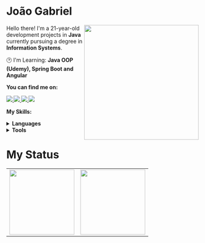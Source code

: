 # João Gabriel

<img src="https://iili.io/HyiXz8P.png" min-width="300px" max-width="300px" width="300px" align="right">

<p align="left"> 
      Hello there! I'm a 21-year-old development projects in <strong>Java</strong> currently pursuing a degree in <strong>Information Systems</strong>.
</p>

<p align="left">
  🕑 I'm Learning: <strong>Java OOP (Udemy), Spring Boot and Angular</strong>
</p>

<p align="left">
 <strong>You can find me on:<strong>
</p>

<p align="left">
<a href="mailto:joaog.meireles@outlook.com">
  <img src="https://img.shields.io/badge/-Microsoft Outlook-gray?style=flat-square&labelColor=white&logo=microsoft-outlook&logoColor=gray&link=mailto:joaog.meireles@outlook.com" />
</a>

<a href="https://www.instagram.com/joao_goliveira/" alt="Instagram">
  <img src="https://img.shields.io/badge/-Instagram-gray?style=flat-square&labelColor=gray&logo=instagram&logoColor=white&link=https://www.instagram.com/joao_goliveira/"/>
</a>

<a href="https://twitter.com/joaogoliveira_" alt="Twitter">
  <img src="https://img.shields.io/badge/-Twitter-gray?style=flat-square&labelColor=gray&logo=twitter&logoColor=white"/>
</a>

<a href="https://www.linkedin.com/in/joaogmeireles/" alt="LinkedIn">
  <img src="https://img.shields.io/badge/-Linkedin-gray?style=flat-square&labelColor=gray&logo=Linkedin&logoColor=white&link=https://www.linkedin.com/in/joaogmeireles/"/>
</a>


<strong>My Skills:<strong>
  
 <details>
    <summary>Languages</summary>
    
  ![Python](https://img.shields.io/badge/python-100000?style=for-the-badge&logo=python&logoColor=blue)
  ![Java](https://img.shields.io/badge/Java-100000?style=for-the-badge&logo=CoffeeScript)
  ![Javascript](https://img.shields.io/badge/javascript-100000?style=for-the-badge&logo=JavaScript)
  ![CSS3](https://img.shields.io/badge/css3-100000?style=for-the-badge&logo=css3&logoColor=blue)
  ![HTML5](https://img.shields.io/badge/html-100000?style=for-the-badge&logo=html5)
  </details>
  <details>
    <summary>Tools</summary>
    
  ![Git](https://img.shields.io/badge/git-100000?style=for-the-badge&logo=git)
  ![Figma](https://img.shields.io/badge/figma-100000?style=for-the-badge&logo=figma)
  ![Postman](https://img.shields.io/badge/postman-100000?style=for-the-badge&logo=postman)
  ![Angular](https://img.shields.io/badge/Angular-100000?style=for-the-badge&logo=Angular&logoColor=red)
  ![Angular](https://img.shields.io/badge/Spring-100000?style=for-the-badge&logo=spring&logoColor=white)
  </details>
  
# My Status
<div>
  <table style="margin: 0 auto;" align="center">
    <tr>
      <td>
        <img height="170px" src="https://github-readme-streak-stats.herokuapp.com/?user=joaog0liveira&theme=react&hide_border=false"/>
      </td>
      <td>
        <img height="170px" src="https://github-readme-stats.vercel.app/api/top-langs/?username=joaog0liveira&layout=compact&theme=react&count_private=true"/>
      </td>
    </tr>
  </table>
</div>


<!--
![overview](https://raw.githubusercontent.com/sandypiropo/github-stats/master/generated/overview.svg)
![langs used](https://raw.githubusercontent.com/sandypiropo/github-stats/master/generated/languages.svg)
